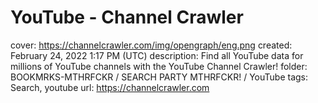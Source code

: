 # YouTube - Channel Crawler

cover: https://channelcrawler.com/img/opengraph/eng.png
created: February 24, 2022 1:17 PM (UTC)
description: Find all YouTube data for millions of YouTube channels with the YouTube Channel Crawler!
folder: BOOKMRKS-MTHRFCKR / SEARCH PARTY MTHRFCKR! / YouTube
tags: Search, youtube
url: https://channelcrawler.com
